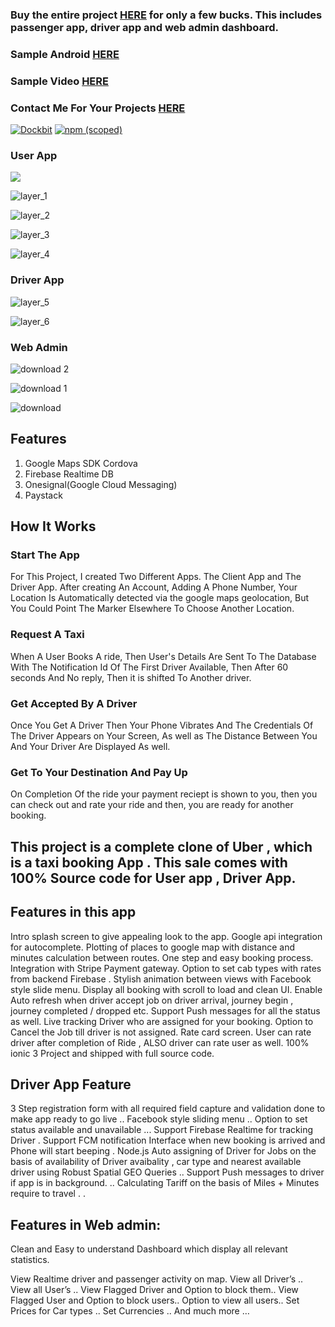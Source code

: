 ### Buy the entire project [HERE](https://market.ionicframework.com/starters/taxi-booking-app-similar-to-uber-and-taxify-contains-user-app-driver-app-and-a-web-admin-) for only a few bucks. This includes passenger app, driver app and web admin dashboard.

### Sample Android [HERE](https://play.google.com/store/apps/details?id=com.taxihubnigeria.android)

### Sample Video [HERE](https://www.youtube.com/watch?v=LFlCkfd9SFw)

### Contact Me For Your Projects [HERE](https://chinedu-website.firebaseapp.com/#/contact)

[![Dockbit](https://img.shields.io/dockbit/DockbitStatus/health.svg?token=TvavttxFHJ4qhnKstDxrvBXM)]()
[![npm (scoped)](https://img.shields.io/npm/v/@cycle/core.svg)]()



### User App

![](https://static-2.gumroad.com/res/gumroad/6181776888084/asset_previews/f8174fd18d62903aad2d0b147c16164a/retina/Untitled.jpeg)

![layer_1](https://user-images.githubusercontent.com/7928001/35192518-932d82d6-fe94-11e7-9240-11a54be2abc6.png)

![layer_2](https://user-images.githubusercontent.com/7928001/35192534-c9287076-fe94-11e7-9ce3-0c4c6881e9c0.png)

![layer_3](https://user-images.githubusercontent.com/7928001/35192542-e13d6748-fe94-11e7-8270-426c9b66ae72.png)

![layer_4](https://user-images.githubusercontent.com/7928001/35192545-ef5cbce8-fe94-11e7-8536-25e6eed64521.png)

### Driver App

![layer_5](https://user-images.githubusercontent.com/7928001/35192555-11177bac-fe95-11e7-9eb9-974244d5cef0.png)

![layer_6](https://user-images.githubusercontent.com/7928001/35192560-2673ecc4-fe95-11e7-83e9-e34c6e8898f6.png)




### Web Admin

![download 2](https://user-images.githubusercontent.com/7928001/35230751-38c625ec-ff97-11e7-865e-236aa0ee8723.png)

![download 1](https://user-images.githubusercontent.com/7928001/35230783-561d37a2-ff97-11e7-9335-fe5e7f843407.png)

![download](https://user-images.githubusercontent.com/7928001/35230798-5f3003a6-ff97-11e7-86b9-673cabb63873.png)



## Features
1. Google Maps SDK Cordova 
2. Firebase Realtime DB
3. Onesignal(Google Cloud Messaging)
4. Paystack


## How It Works


### Start The App

For This Project, I created Two Different Apps. The Client App and The Driver App. After creating An Account, Adding A Phone Number, Your Location Is Automatically detected via the google maps geolocation, But You Could Point The Marker Elsewhere To Choose Another Location.

### Request A Taxi

When A User Books A ride, Then User's Details Are Sent To The Database With The Notification Id Of The First Driver Available, Then After 60 seconds And No reply, Then it is shifted To Another driver.

### Get Accepted By A Driver

Once You Get A Driver Then Your Phone Vibrates And The Credentials Of The Driver Appears on Your Screen, As well as The Distance Between You And Your Driver Are Displayed As well.

### Get To Your Destination And Pay Up

On Completion Of the ride your payment reciept is shown to you, then you can check out and rate your ride and then, you are ready for another booking.


## This project is a complete clone of Uber , which is a taxi booking App . This sale comes with 100% Source code for User app , Driver App.

## Features in this app

Intro splash screen to give appealing look to the app. Google api integration for autocomplete. Plotting of places to google map with distance and minutes calculation between routes. One step and easy booking process. Integration with Stripe Payment gateway. Option to set cab types with rates from backend Firebase . Stylish animation between views with Facebook style slide menu. Display all booking with scroll to load and clean UI. Enable Auto refresh when driver accept job on driver arrival, journey begin , journey completed / dropped etc. Support Push messages for all the status as well. Live tracking Driver who are assigned for your booking. Option to Cancel the Job till driver is not assigned. Rate card screen. User can rate driver after completion of Ride , ALSO driver can rate user as well. 100% ionic 3 Project and shipped with full source code.

## Driver App Feature 

3 Step registration form with all required field capture and validation done to make app ready to go live .. Facebook style sliding menu .. Option to set status available and unavailable ... Support Firebase Realtime for tracking Driver . Support FCM notification Interface when new booking is arrived and Phone will start beeping . Node.js Auto assigning of Driver for Jobs on the basis of availability of Driver avaibality , car type and nearest available driver using Robust Spatial GEO Queries .. Support Push messages to driver if app is in background. .. Calculating Tariff on the basis of Miles + Minutes require to travel . .

## Features in Web admin: 

Clean and Easy to understand Dashboard which display all relevant statistics.

View Realtime driver and passenger activity on map. View all Driver’s .. View all User’s .. View Flagged Driver and Option to block them.. View Flagged User and Option to block users.. Option to view all users.. Set Prices for Car types .. Set Currencies .. And much more …
